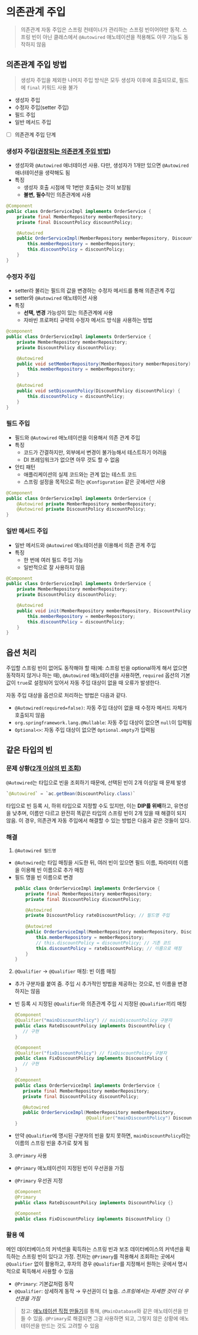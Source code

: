 # 의존관계 주입
> 의존관계 자동 주입은 스프링 컨테이너가 관리하는 스프링 빈이어야만 동작. 스프링 빈이 아닌 클래스에서 `@Autowired` 애노테이션을 적용해도 아무 기능도 동작하지 않음

## 의존관계 주입 방법
> 생성자 주입을 제외한 나머지 주입 방식은 모두 생성자 이후에 호출되므로, 필드에 `final` 키워드 사용 불가
* 생성자 주입
* 수정자 주입(setter 주입)
* 필드 주입
* 일반 메서드 주입
- [ ] 의존관계 주입 단계

### 생성자 주입([권장되는 의존관계 주입 방법](/notes/DependencyInjection/생성자_주입_권장.md))
* 생성자와 `@Autowired` 애너테이션 사용. 다만, 생성자가 1개만 있으면 `@Autowired` 애너테이션을 생략해도 됨
* 특징
    * 생성자 호출 시점에 딱 1번만 호출되는 것이 보장됨
    * **불변, 필수**적인 의존관계에 사용
```java
@Component
public class OrderServiceImpl implements OrderService {
    private final MemberRepository memberRepository;
    private final DiscountPolicy discountPolicy;

    @Autowired
    public OrderServiceImpl(MemberRepository memberRepository, DiscountPolicy discountPolicy) {
        this.memberRepository = memberRepository;
        this.discountPolicy = discountPolicy;
    }
}
```


### 수정자 주입
* setter라 불리는 필드의 값을 변경하는 수정자 메서드를 통해 의존관계 주입
* setter와 `@Autowired` 애노테이션 사용
* 특징
    * **선택, 변경** 가능성이 있는 의존관계에 사용
    * 자바빈 프로퍼티 규약의 수정자 메서드 방식을 사용하는 방법
```java
@component
public class OrderServiceImpl implements OrderService {
    private MemberRepository memberRepository;
    private DiscountPolicy discountPolicy;

    @Autowired
    public void setMemberRepository(MemberRepository memberRepository) {
        this.memberRepository = memberRepository;
    }

    @Autowired
    public void setDiscountPolicy(DiscountPolicy discountPolicy) {
        this.discountPolicy = discountPolicy;
    }
}
```

### 필드 주입
* 필드와 `@Autowired` 애노테이션을 이용해서 의존 관계 주입
* 특징
    * 코드가 간결하지만, 외부에서 변경이 불가능해서 테스트하기 어려움
    * DI 프레임워크가 없으면 아무 것도 할 수 없음
* 안티 패턴
    * 애플리케이션의 실제 코드와는 관계 없는 테스트 코드
    * 스프링 설정을 목적으로 하는 `@Configuration` 같은 곳에서만 사용
```java
@Component
public class OrderServiceImpl implements OrderService {
    @Autowired private MemberRepository memberRepository;
    @Autowired private DiscountPolicy discountPolicy;
}
```

### 일반 메서드 주입
* 일반 메서드와 `@Autowired` 애노테이션을 이용해서 의존 관계 주입
* 특징
    * 한 번에 여러 필드 주입 가능
    * 일반적으로 잘 사용하지 않음
```java
@Component
public class OrderServiceImpl implements OrderService {
    private MemberRepository memberRepository;
    private DiscountPolicy discountPolicy;

    @Autowired
    public void init(MemberRepository memberRepository, DiscountPolicy discountPolicy) {
        this.memberRepository = memberRepository;
        this.discountPolicy = discountPolicy;
    }
}
```

## 옵션 처리

주입할 스프링 빈이 없어도 동작해야 할 때(예: 스프링 빈을 optional하게 해서 없으면 동작하지 않거나 하는 때), `@Autowired` 애노테이션을 사용하면,
`required` 옵션의 기본 값이 `true`로 설정되어 있어서 자동 주입 대상이 없을 때 오류가 발생한다.

자동 주입 대상을 옵션으로 처리하는 방법은 다음과 같다.
* `@Autowired(required=false)`: 자동 주입 대상이 없을 때 수정자 메서드 자체가 호출되지 않음
* `org.springframework.lang.@Nullable`: 자동 주입 대상이 없으면 `null`이 입력됨
* `Optional<>`: 자동 주입 대상이 없으면 `Optional.empty`가 입력됨

## 같은 타입의 빈

### 문제 상황([2개 이상의 빈 조회](/notes/DependencyInjection/중복_빈_조회.md))

`@Autowired`는 타입으로 빈을 조회하기 때문에, 선택된 빈이 2개 이상일 때 문제 발생
```java
`@Autowired` = `ac.getBean(DiscountPolicy.class)`
``` 

타입으로 빈 등록 시, 하위 타입으로 지정할 수도 있지만, 이는 **DIP를 위배**하고, 유연성을 낮추며, 이름만 다르고 완전히 똑같은 타입의 스프링 빈이 2개 있을 때 해결이 되지 않음. 이 경우, 의존관계 자동 주입에서 해결할 수 있는 방법은 다음과 같은 것들이 있다.

### 해결

1. `@Autowired 필드명`
  * `@Autowired`는 타입 매칭을 시도한 뒤, 여러 빈이 있으면 필드 이름, 파라미터 이름을 이용해 빈 이름으로 추가 매칭
  * 필드 명을 빈 이름으로 변경
    ```java
    public class OrderServiceImpl implements OrderService {
        private final MemberRepository memberRepository;
        private final DiscountPolicy discountPolicy;
    
        @Autowired
        private DiscountPolicy rateDiscountPolicy; // 필드명 주입
   
        @Autowired
        public OrderServiceImpl(MemberRepository memberRepository, DiscountPolicy discountPolicy) {
            this.memberRepository = memberRepository;
            // this.discountPolicy = discountPolicy; // 기존 코드
            this.discountPolicy = rateDiscountPolicy; // 이름으로 매칭
        }
    }
    ```
2. `@Qualifier` → `@Qualifier` 매칭: 빈 이름 매칭
  * 추가 구분자를 붙여 줌. 주입 시 추가적인 방법을 제공하는 것으로, 빈 이름을 변경하지는 않음
  * 빈 등록 시 지정된 `@Qualifier`와 의존관계 주입 시 지정된 `@Qualifier`끼리 매칭
    ```java
    @Component
    @Qualifier("mainDiscountPolicy") // mainDiscountPolicy 구분자
    public class RateDiscountPolicy implements DiscountPolicy {
       // 구현
    }
    ```
    ```java
    @Component
    @Qualifier("fixDiscountPolicy") // fixDiscountPolicy 구분자
    public class FixDiscountPolicy implements DiscountPolicy {
       // 구현
    }
    ```

    ```java
    @Component
    public class OrderServiceImpl implements OrderService {
       private final MemberRepository memberRepository;
       private final DiscountPolicy discountPolicy;
    
       @Autowired
       public OrderServiceImpl(MemberRepository memberRepository,
                               @Qualifier("mainDiscountPolicy") DiscountPolicy discountPolicy)
    }
    ```
  * 만약 `@Qualifier`에 명시된 구분자의 빈을 찾지 못하면, `mainDiscountPolicy`라는 이름의 스프링 빈을 추가로 찾게 됨


3. `@Primary` 사용

  * `@Primary` 애노테이션이 지정된 빈이 우선권을 가짐
  * `@Primary` 우선권 지정
    ```java
    @Component
    @Primary
    public class RateDiscountPolicy implements DiscountPolicy {}
    ```

    ```java
    @Component
    public class FixDiscountPolicy implements DiscountPolicy {}
    ```

### 활용 예
 메인 데이터베이스의 커넥션을 획득하는 스프링 빈과 보조 데이터베이스의 커넥션을 획득하는 스프링 빈이 있다고 가정. 전자는 `@Primary`를 적용해서 조회하는 곳에서 `@Qualifier` 없이 활용하고, 후자의 경우 `@Qualifier`를 지정해서 원하는 곳에서 명시적으로 획득해서 사용할 수 있음
* `@Primary`: 기본값처럼 동작
* `@Qualifier`: 상세하게 동작 → 우선권이 더 높음. *스프링에서는 자세한 것이 더 우선권을 가짐*
> 참고: [애노테이션 직접 만들기](/notes/DependencyInjection/애노테이션_만들기.md)를 통해, `@MainDatabase`와 같은 애노테이션을 만들 수 있음. `@Primary`로 해결되면 그걸 사용하면 되고, 그렇지 않은 상황에 애노테이션을 만드는 것도 고려할 수 있음

